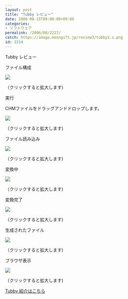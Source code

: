 ```yaml
---
layout: post
title: "Tubby レビュー"
date: 2006-08-15T09:00:00+09:00
categories:
- ソフトウェア
permalink: /2006/08/2227/
catch: https://image.moongift.jp/review3/tubby3.s.png
id: 2214
---
```

Tubby レビュー  
<!--more-->

ファイル構成

  

[![](https://image.moongift.jp/review3/tubby1.s.png)](https://image.moongift.jp/review3/tubby1.png)  
  
（クリックすると拡大します)

  

実行

  

CHMファイルをドラッグアンドドロップします。

  

[![](https://image.moongift.jp/review3/tubby7.s.png)](https://image.moongift.jp/review3/tubby7.png)  
  
（クリックすると拡大します)

  

ファイル読み込み

  

[![](https://image.moongift.jp/review3/tubby2.s.png)](https://image.moongift.jp/review3/tubby2.png)  
  
（クリックすると拡大します)

  

変換中

  

[![](https://image.moongift.jp/review3/tubby3.s.png)](https://image.moongift.jp/review3/tubby3.png)  
  
（クリックすると拡大します)

  

変換完了

  

[![](https://image.moongift.jp/review3/tubby6.s.png)](https://image.moongift.jp/review3/tubby6.png)  
  
（クリックすると拡大します)

  

生成されたファイル

  

[![](https://image.moongift.jp/review3/tubby4.s.png)](https://image.moongift.jp/review3/tubby4.png)  
  
（クリックすると拡大します)

  

ブラウザ表示

  

[![](https://image.moongift.jp/review3/tubby5.s.png)](https://image.moongift.jp/review3/tubby5.png)  
  
（クリックすると拡大します)

  

[Tubby 紹介はこちら](http://oss.moongift.jp/intro/i-2223.html)

